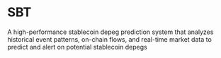 # SBT
A high-performance stablecoin depeg prediction system that analyzes historical event patterns, on-chain flows, and real-time market data to predict and alert on potential stablecoin depegs
